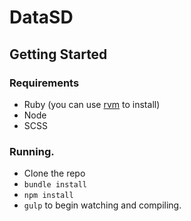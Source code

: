 # DataSD

## Getting Started
### Requirements
* Ruby (you can use [rvm](https://rvm.io/) to install)
* Node
* SCSS


### Running.
* Clone the repo 
* `bundle install`
* `npm install`
* `gulp` to begin watching and compiling.